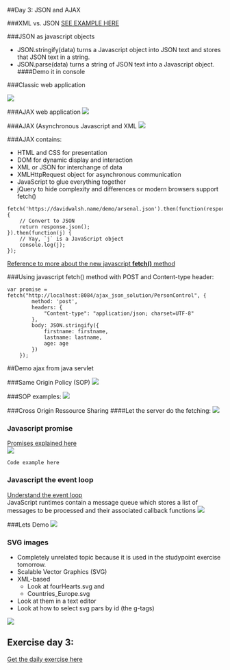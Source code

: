 
##Day 3: JSON and AJAX

###XML vs. JSON
[SEE EXAMPLE HERE](https://www.w3schools.com/js/js_json_xml.asp)  

###JSON as javascript objects
- JSON.stringify(data) turns a Javascript object into JSON text and stores that JSON text in a string.
- JSON.parse(data) turns a string of JSON text into a Javascript object.
####Demo it in console

###Classic web application

![](../img/classicwebapp.png)  


###AJAX web application
![](../img/ajaxwebapp.png)  

###AJAX (Asynchronous Javascript and XML
![](../img/async.png)  

###AJAX contains:

- HTML and CSS for presentation
- DOM for dynamic display and interaction
- XML or JSON for interchange of data
- XMLHttpRequest object for asynchronous communication
- JavaScript to glue everything together
- jQuery to hide complexity and differences or modern browsers support fetch()

```
fetch('https://davidwalsh.name/demo/arsenal.json').then(function(response) { 
	// Convert to JSON
	return response.json();
}).then(function(j) {
	// Yay, `j` is a JavaScript object
	console.log(j); 
});
```  

[Reference to more about the new javascript **fetch()** method](https://davidwalsh.name/fetch)  

###Using javascript fetch() method with POST and Content-type header:
```
var promise = fetch("http://localhost:8084/ajax_json_solution/PersonControl", {
        method: 'post',
        headers: {
            "Content-type": "application/json; charset=UTF-8"
        },
        body: JSON.stringify({
            firstname: firstname,
            lastname: lastname,
            age: age
        })
    });
```
##Demo ajax from java servlet  

###Same Origin Policy (SOP)
![](../img/SOP.png)  

###SOP examples: 
![](../img/SOP2.png)  

###Cross Origin Ressource Sharing
####Let the server do the fetching:
![](../img/cors.png)

### Javascript promise
[Promises explained here](http://www.html5rocks.com/en/tutorials/es6/promises/)  
![](../img/promise.png)
```
Code example here
```
### Javascript the event loop
[Understand the event loop](http://blog.carbonfive.com/2013/10/27/the-javascript-event-loop-explained/)  
JavaScript runtimes contain a message queue which stores a list of messages to be processed and their associated callback functions
![](../img/eventloop.png)



###Lets Demo
![](../img/demoman.png)


### SVG images
- Completely unrelated topic because it is used in the studypoint exercise tomorrow.
- Scalable Vector Graphics (SVG)
- XML-based
    - Look at fourHearts.svg and 
    - Countries_Europe.svg 
- Look at them in a text editor
- Look at how to select svg pars by id (the g-tags)

![](../img/svgcode.png)


## Exercise day 3: 
[Get the daily exercise here](../exercises/ajaxandjson.pdf)
